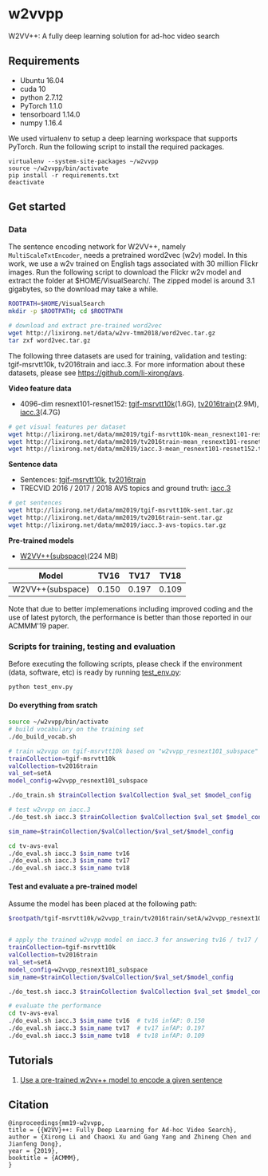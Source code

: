 # w2vvpp
W2VV++: A fully deep learning solution for ad-hoc video search

## Requirements
* Ubuntu 16.04
* cuda 10
* python 2.7.12
* PyTorch 1.1.0
* tensorboard 1.14.0
* numpy 1.16.4

We used virtualenv to setup a deep learning workspace that supports PyTorch. Run the following script to install the required packages.

```
virtualenv --system-site-packages ~/w2vvpp
source ~/w2vvpp/bin/activate
pip install -r requirements.txt
deactivate
```

## Get started

### Data

The sentence encoding network for W2VV++, namely ```MultiScaleTxtEncoder```, needs a pretrained word2vec (w2v) model. In this work, we use a w2v trained on English tags associated with 30 million Flickr images.  Run the following script to download the Flickr w2v model and extract the folder at $HOME/VisualSearch/. The zipped model is around 3.1 gigabytes, so the download may take a while.

```bash
ROOTPATH=$HOME/VisualSearch
mkdir -p $ROOTPATH; cd $ROOTPATH

# download and extract pre-trained word2vec
wget http://lixirong.net/data/w2vv-tmm2018/word2vec.tar.gz
tar zxf word2vec.tar.gz
```

The following three datasets are used for training, validation and testing: tgif-msrvtt10k, tv2016train and iacc.3. For more information about these datasets, please see https://github.com/li-xirong/avs.


**Video feature data**
+ 4096-dim resnext101-resnet152: [tgif-msrvtt10k](http://lixirong.net/data/mm2019/tgif-msrvtt10k-mean_resnext101-resnet152.tar.gz)(1.6G), [tv2016train](http://lixirong.net/data/mm2019/tv2016train-mean_resnext101-resnet152.tar.gz)(2.9M), [iacc.3](http://lixirong.net/data/mm2019/iacc.3-mean_resnext101-resnet152.tar.gz)(4.7G)

```bash
# get visual features per dataset
wget http://lixirong.net/data/mm2019/tgif-msrvtt10k-mean_resnext101-resnet152.tar.gz
wget http://lixirong.net/data/mm2019/tv2016train-mean_resnext101-resnet152.tar.gz
wget http://lixirong.net/data/mm2019/iacc.3-mean_resnext101-resnet152.tar.gz
```

**Sentence data**
+ Sentences: [tgif-msrvtt10k](http://lixirong.net/data/mm2019/tgif-msrvtt10k-sent.tar.gz), [tv2016train](http://lixirong.net/data/mm2019/tv2016train-sent.tar.gz)
+ TRECVID 2016 / 2017 / 2018 AVS topics and ground truth: [iacc.3](http://lixirong.net/data/mm2019/iacc.3-avs-topics.tar.gz)

```bash
# get sentences
wget http://lixirong.net/data/mm2019/tgif-msrvtt10k-sent.tar.gz
wget http://lixirong.net/data/mm2019/tv2016train-sent.tar.gz
wget http://lixirong.net/data/mm2019/iacc.3-avs-topics.tar.gz
```




**Pre-trained models**
+ [W2VV++(subspace)](http://lixirong.net/data/mm2019/w2vvpp_resnext101_resnet152_subspace.pth.tar)(224 MB)

Model | TV16 | TV17 | TV18 
|--- | ---| ---| ---|
|W2VV++(subspace) | 0.150 | 0.197 | 0.109 |

Note that due to better implemenations including improved coding and the use of latest pytorch, the performance is better than those reported in our ACMMM'19 paper.

### Scripts for training, testing and evaluation

Before executing the following scripts, please check if the environment (data, software, etc) is ready by running [test_env.py](test_env.py):
```bash
python test_env.py
```

#### Do everything from sratch

```bash
source ~/w2vvpp/bin/activate
# build vocabulary on the training set
./do_build_vocab.sh

# train w2vvpp on tgif-msrvtt10k based on "w2vvpp_resnext101_subspace" config
trainCollection=tgif-msrvtt10k
valCollection=tv2016train
val_set=setA
model_config=w2vvpp_resnext101_subspace

./do_train.sh $trainCollection $valCollection $val_set $model_config

# test w2vvpp on iacc.3
./do_test.sh iacc.3 $trainCollection $valCollection $val_set $model_config

sim_name=$trainCollection/$valCollection/$val_set/$model_config

cd tv-avs-eval
./do_eval.sh iacc.3 $sim_name tv16
./do_eval.sh iacc.3 $sim_name tv17
./do_eval.sh iacc.3 $sim_name tv18
```

#### Test and evaluate a pre-trained model

Assume the model has been placed at the following path:
```bash
$rootpath/tgif-msrvtt10k/w2vvpp_train/tv2016train/setA/w2vvpp_resnext101_subspace/runs_0/w2vvpp_resnext101_resnet152_subspace.pth.tar
```

```bash

# apply the trained w2vvpp model on iacc.3 for answering tv16 / tv17 / tv18 queries
trainCollection=tgif-msrvtt10k
valCollection=tv2016train
val_set=setA
model_config=w2vvpp_resnext101_subspace
sim_name=$trainCollection/$valCollection/$val_set/$model_config

./do_test.sh iacc.3 $trainCollection $valCollection $val_set $model_config

# evaluate the performance
cd tv-avs-eval
./do_eval.sh iacc.3 $sim_name tv16  # tv16 infAP: 0.150
./do_eval.sh iacc.3 $sim_name tv17  # tv17 infAP: 0.197
./do_eval.sh iacc.3 $sim_name tv18  # tv18 infAP: 0.109
```

## Tutorials

1. [Use a pre-trained w2vv++ model to encode a given sentence](tutorial.ipynb)


## Citation

```
@inproceedings{mm19-w2vvpp,
title = {{W2VV}++: Fully Deep Learning for Ad-hoc Video Search},
author = {Xirong Li and Chaoxi Xu and Gang Yang and Zhineng Chen and Jianfeng Dong},
year = {2019},
booktitle = {ACMMM},
}
```
